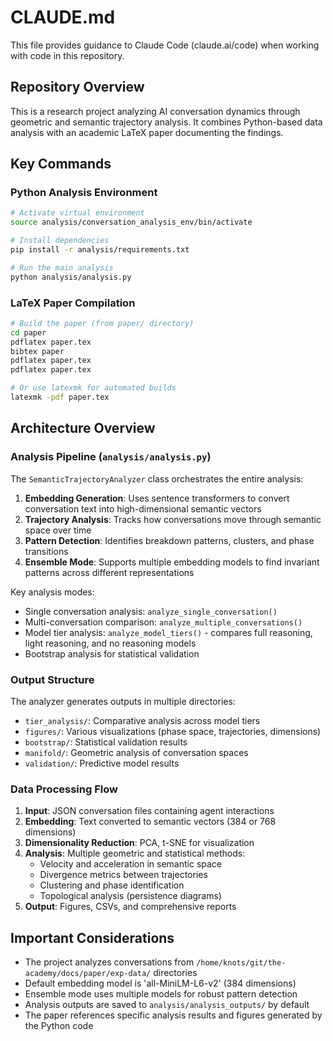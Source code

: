 # CLAUDE.md

This file provides guidance to Claude Code (claude.ai/code) when working with code in this repository.

## Repository Overview

This is a research project analyzing AI conversation dynamics through geometric and semantic trajectory analysis. It combines Python-based data analysis with an academic LaTeX paper documenting the findings.

## Key Commands

### Python Analysis Environment

```bash
# Activate virtual environment
source analysis/conversation_analysis_env/bin/activate

# Install dependencies
pip install -r analysis/requirements.txt

# Run the main analysis
python analysis/analysis.py
```

### LaTeX Paper Compilation

```bash
# Build the paper (from paper/ directory)
cd paper
pdflatex paper.tex
bibtex paper
pdflatex paper.tex
pdflatex paper.tex

# Or use latexmk for automated builds
latexmk -pdf paper.tex
```

## Architecture Overview

### Analysis Pipeline (`analysis/analysis.py`)

The `SemanticTrajectoryAnalyzer` class orchestrates the entire analysis:

1. **Embedding Generation**: Uses sentence transformers to convert conversation text into high-dimensional semantic vectors
2. **Trajectory Analysis**: Tracks how conversations move through semantic space over time
3. **Pattern Detection**: Identifies breakdown patterns, clusters, and phase transitions
4. **Ensemble Mode**: Supports multiple embedding models to find invariant patterns across different representations

Key analysis modes:
- Single conversation analysis: `analyze_single_conversation()`
- Multi-conversation comparison: `analyze_multiple_conversations()`
- Model tier analysis: `analyze_model_tiers()` - compares full reasoning, light reasoning, and no reasoning models
- Bootstrap analysis for statistical validation

### Output Structure

The analyzer generates outputs in multiple directories:
- `tier_analysis/`: Comparative analysis across model tiers
- `figures/`: Various visualizations (phase space, trajectories, dimensions)
- `bootstrap/`: Statistical validation results
- `manifold/`: Geometric analysis of conversation spaces
- `validation/`: Predictive model results

### Data Processing Flow

1. **Input**: JSON conversation files containing agent interactions
2. **Embedding**: Text converted to semantic vectors (384 or 768 dimensions)
3. **Dimensionality Reduction**: PCA, t-SNE for visualization
4. **Analysis**: Multiple geometric and statistical methods:
   - Velocity and acceleration in semantic space
   - Divergence metrics between trajectories
   - Clustering and phase identification
   - Topological analysis (persistence diagrams)
5. **Output**: Figures, CSVs, and comprehensive reports

## Important Considerations

- The project analyzes conversations from `/home/knots/git/the-academy/docs/paper/exp-data/` directories
- Default embedding model is 'all-MiniLM-L6-v2' (384 dimensions)
- Ensemble mode uses multiple models for robust pattern detection
- Analysis outputs are saved to `analysis/analysis_outputs/` by default
- The paper references specific analysis results and figures generated by the Python code
